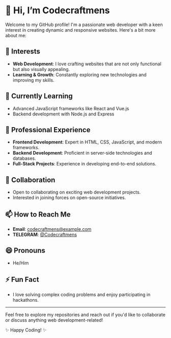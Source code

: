 # 👋 Hi, I’m Codecraftmens

Welcome to my GitHub profile! I'm a passionate web developer with a keen interest in creating dynamic and responsive websites. Here's a bit more about me:

## 👀 Interests
- **Web Development**: I love crafting websites that are not only functional but also visually appealing.
- **Learning & Growth**: Constantly exploring new technologies and improving my skills.

## 🌱 Currently Learning
- Advanced JavaScript frameworks like React and Vue.js
- Backend development with Node.js and Express

## 💼 Professional Experience
- **Frontend Development**: Expert in HTML, CSS, JavaScript, and modern frameworks.
- **Backend Development**: Proficient in server-side technologies and databases.
- **Full-Stack Projects**: Experience in developing end-to-end solutions.

## 💞️ Collaboration
- Open to collaborating on exciting web development projects.
- Interested in joining forces on open-source initiatives.

## 📫 How to Reach Me
- **Email**: codecraftmens@example.com
- **TELEGRAM**: [@Codecraftmens](https://t.me/Codecraftmens)

## 😄 Pronouns
- He/Him

## ⚡ Fun Fact
- I love solving complex coding problems and enjoy participating in hackathons.

---

Feel free to explore my repositories and reach out if you'd like to collaborate or discuss anything web development-related!

✨ Happy Coding! ✨

